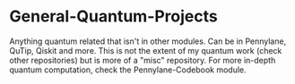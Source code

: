 # General-Quantum-Projects
Anything quantum related that isn't in other modules. Can be in Pennylane, QuTip, Qiskit and more. This is not the extent of my quantum work (check other repositories) but is more of a "misc" repository. For more in-depth quantum computation, check the Pennylane-Codebook module.

